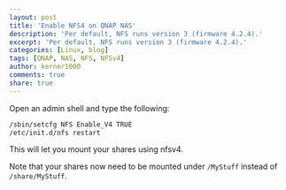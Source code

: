 ```yaml
---
layout: post
title: 'Enable NFS4 on QNAP NAS'
description: 'Per default, NFS runs version 3 (firmware 4.2.4).'
excerpt: 'Per default, NFS runs version 3 (firmware 4.2.4).'
categories: [Linux, blog]
tags: [QNAP, NAS, NFS, NFSv4]
author: kerner1000
comments: true
share: true
---
```



Open an admin shell and type the following:

```sh
/sbin/setcfg NFS Enable_V4 TRUE
/etc/init.d/nfs restart
```

This will let you mount your shares using nfsv4.

Note that your shares now need to be mounted under `/MyStuff` instead of `/share/MyStuff`.
